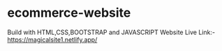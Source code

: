 # ecommerce-website
Build with HTML,CSS,BOOTSTRAP and JAVASCRIPT
Website Live Link:- https://magicalsite1.netlify.app/
